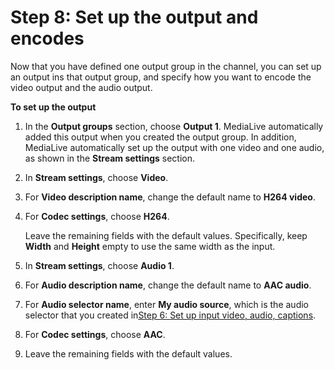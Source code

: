 # Step 8: Set up the output and encodes<a name="getting-started-step6"></a>

Now that you have defined one output group in the channel, you can set up an output ins that output group, and specify how you want to encode the video output and the audio output\.

**To set up the output**

1. In the **Output groups** section, choose **Output 1**\. MediaLive automatically added this output when you created the output group\. In addition, MediaLive automatically set up the output with one video and one audio, as shown in the **Stream settings** section\. 

1. In **Stream settings**, choose **Video**\.

1. For **Video description name**, change the default name to **H264 video**\.

1. For **Codec settings**, choose **H264**\.

   Leave the remaining fields with the default values\. Specifically, keep **Width** and **Height** empty to use the same width as the input\.

1. In **Stream settings**, choose **Audio 1**\.

1. For **Audio description name**, change the default name to **AAC audio**\.

1. For **Audio selector name**, enter **My audio source**, which is the audio selector that you created in[Step 6: Set up input video, audio, captions](getting-started-step4a-input-selectors.md)\.

1. For **Codec settings**, choose **AAC**\.

1. Leave the remaining fields with the default values\. 